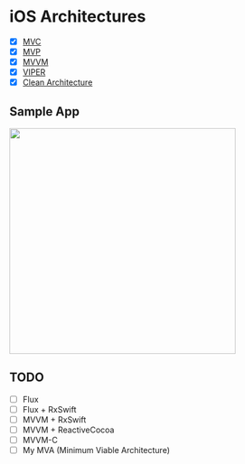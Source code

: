 # iOS Architectures

- [x] [MVC](https://github.com/tattn/ios-architectures/tree/master/ios-architectures/MVC)
- [x] [MVP](https://github.com/tattn/ios-architectures/tree/master/ios-architectures/MVP)
- [x] [MVVM](https://github.com/tattn/ios-architectures/tree/master/ios-architectures/MVVM)
- [x] [VIPER](https://github.com/tattn/ios-architectures/tree/master/ios-architectures/VIPER)
- [x] [Clean Architecture](https://github.com/tattn/ios-architectures/tree/master/ios-architectures/CleanArchitecture)

## Sample App

<img width=400 src="https://qiita-image-store.s3.amazonaws.com/0/91631/0a8d4c61-1105-e45d-7507-19eddc2efe9a.png">

## TODO

- [ ] Flux
- [ ] Flux + RxSwift
- [ ] MVVM + RxSwift
- [ ] MVVM + ReactiveCocoa
- [ ] MVVM-C
- [ ] My MVA (Minimum Viable Architecture)
